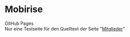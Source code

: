 # Mobirise
GitHub Pages
<br>
Nur eine Testseite für den Quelltext der Seite "<a href="https://github.com/TommyHerrmann/Mobirise/blob/gh-pages/Mitglieder.php" target="_blank">Mitglieder</a>"
